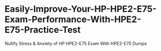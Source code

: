 # Easily-Improve-Your-HP-HPE2-E75-Exam-Performance-With-HPE2-E75-Practice-Test
Nullify Stress &amp; Anxiety of HP HPE2-E75 Exam With HPE2-E75 Dumps
